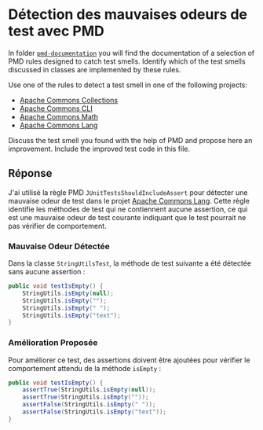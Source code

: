 # Détection des mauvaises odeurs de test avec PMD

In folder [`pmd-documentation`](../pmd-documentation) you will find the documentation of a selection of PMD rules designed to catch test smells.
Identify which of the test smells discussed in classes are implemented by these rules.

Use one of the rules to detect a test smell in one of the following projects:

- [Apache Commons Collections](https://github.com/apache/commons-collections)
- [Apache Commons CLI](https://github.com/apache/commons-cli)
- [Apache Commons Math](https://github.com/apache/commons-math)
- [Apache Commons Lang](https://github.com/apache/commons-lang)

Discuss the test smell you found with the help of PMD and propose here an improvement.
Include the improved test code in this file.

## Réponse

J'ai utilisé la règle PMD `JUnitTestsShouldIncludeAssert` pour détecter une mauvaise odeur de test dans le projet [Apache Commons Lang](https://github.com/apache/commons-lang). Cette règle identifie les méthodes de test qui ne contiennent aucune assertion, ce qui est une mauvaise odeur de test courante indiquant que le test pourrait ne pas vérifier de comportement.

### Mauvaise Odeur Détectée

Dans la classe `StringUtilsTest`, la méthode de test suivante a été détectée sans aucune assertion :

```java
public void testIsEmpty() {
    StringUtils.isEmpty(null);
    StringUtils.isEmpty("");
    StringUtils.isEmpty(" ");
    StringUtils.isEmpty("text");
}
```

### Amélioration Proposée

Pour améliorer ce test, des assertions doivent être ajoutées pour vérifier le comportement attendu de la méthode `isEmpty` :

```java
public void testIsEmpty() {
    assertTrue(StringUtils.isEmpty(null));
    assertTrue(StringUtils.isEmpty(""));
    assertFalse(StringUtils.isEmpty(" "));
    assertFalse(StringUtils.isEmpty("text"));
}
```

